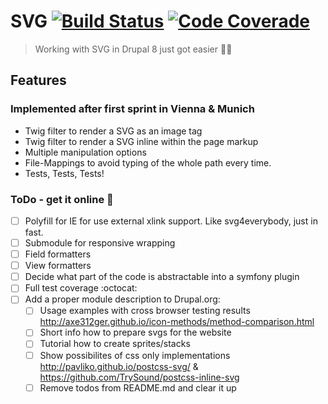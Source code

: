 # SVG [![Build Status](https://img.shields.io/travis/yannickoo/svg/feature%2Fdraft.svg)](https://travis-ci.org/yannickoo/svg) [![Code Coverade](https://img.shields.io/codecov/c/github/yannickoo/svg.svg)](https://codecov.io/github/yannickoo/svg)
> Working with SVG in Drupal 8 just got easier :kiss::iphone:

## Features

### Implemented after first sprint in Vienna & Munich
* Twig filter to render a SVG as an image tag
* Twig filter to render a SVG inline within the page markup
* Multiple manipulation options
* File-Mappings to avoid typing of the whole path every time.
* Tests, Tests, Tests!

### ToDo - get it online :rocket:

* [ ] Polyfill for IE for use external xlink support. Like svg4everybody, just in fast.
* [ ] Submodule for responsive wrapping
* [ ] Field formatters
* [ ] View formatters
* [ ] Decide what part of the code is abstractable into a symfony plugin
* [ ] Full test coverage :octocat:
* [ ] Add a proper module description to Drupal.org:
  * [ ] Usage examples with cross browser testing results <http://axe312ger.github.io/icon-methods/method-comparison.html>
  * [ ] Short info how to prepare svgs for the website
  * [ ] Tutorial how to create sprites/stacks
  * [ ] Show possibilites of css only implementations <http://pavliko.github.io/postcss-svg/> & <https://github.com/TrySound/postcss-inline-svg>
  * [ ] Remove todos from README.md and clear it up
